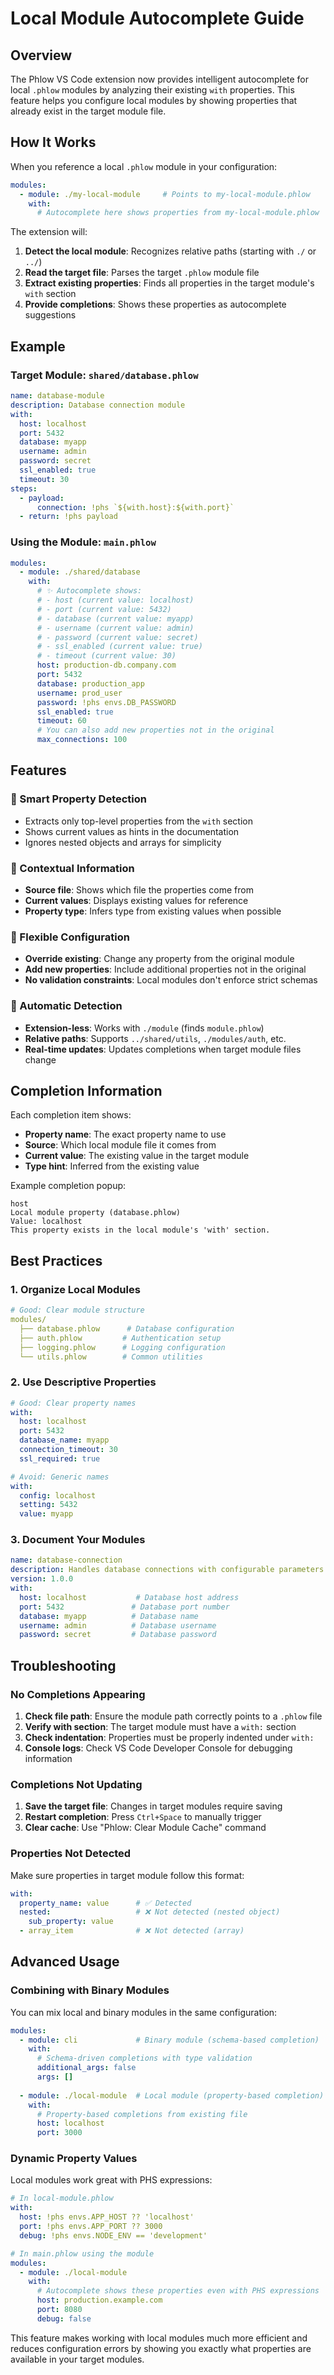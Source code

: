# Local Module Autocomplete Guide

## Overview

The Phlow VS Code extension now provides intelligent autocomplete for local `.phlow` modules by analyzing their existing `with` properties. This feature helps you configure local modules by showing properties that already exist in the target module file.

## How It Works

When you reference a local `.phlow` module in your configuration:

```yaml
modules:
  - module: ./my-local-module     # Points to my-local-module.phlow  
    with:
      # Autocomplete here shows properties from my-local-module.phlow
```

The extension will:

1. **Detect the local module**: Recognizes relative paths (starting with `./` or `../`)
2. **Read the target file**: Parses the target `.phlow` module file
3. **Extract existing properties**: Finds all properties in the target module's `with` section
4. **Provide completions**: Shows these properties as autocomplete suggestions

## Example

### Target Module: `shared/database.phlow`
```yaml
name: database-module
description: Database connection module
with:
  host: localhost
  port: 5432
  database: myapp
  username: admin
  password: secret
  ssl_enabled: true
  timeout: 30
steps:
  - payload:
      connection: !phs `${with.host}:${with.port}`
  - return: !phs payload
```

### Using the Module: `main.phlow`
```yaml
modules:
  - module: ./shared/database
    with:
      # ✨ Autocomplete shows:
      # - host (current value: localhost)
      # - port (current value: 5432)  
      # - database (current value: myapp)
      # - username (current value: admin)
      # - password (current value: secret)
      # - ssl_enabled (current value: true)
      # - timeout (current value: 30)
      host: production-db.company.com
      port: 5432
      database: production_app
      username: prod_user
      password: !phs envs.DB_PASSWORD
      ssl_enabled: true
      timeout: 60
      # You can also add new properties not in the original
      max_connections: 100
```

## Features

### 🎯 Smart Property Detection
- Extracts only top-level properties from the `with` section
- Shows current values as hints in the documentation
- Ignores nested objects and arrays for simplicity

### 📝 Contextual Information
- **Source file**: Shows which file the properties come from
- **Current values**: Displays existing values for reference
- **Property type**: Infers type from existing values when possible

### 🔧 Flexible Configuration  
- **Override existing**: Change any property from the original module
- **Add new properties**: Include additional properties not in the original
- **No validation constraints**: Local modules don't enforce strict schemas

### 🚀 Automatic Detection
- **Extension-less**: Works with `./module` (finds `module.phlow`)
- **Relative paths**: Supports `../shared/utils`, `./modules/auth`, etc.
- **Real-time updates**: Updates completions when target module files change

## Completion Information

Each completion item shows:

- **Property name**: The exact property name to use
- **Source**: Which local module file it comes from  
- **Current value**: The existing value in the target module
- **Type hint**: Inferred from the existing value

Example completion popup:
```
host
Local module property (database.phlow)
Value: localhost
This property exists in the local module's 'with' section.
```

## Best Practices

### 1. Organize Local Modules
```yaml
# Good: Clear module structure
modules/
  ├── database.phlow      # Database configuration
  ├── auth.phlow         # Authentication setup  
  ├── logging.phlow      # Logging configuration
  └── utils.phlow        # Common utilities
```

### 2. Use Descriptive Properties
```yaml
# Good: Clear property names
with:
  host: localhost
  port: 5432
  database_name: myapp
  connection_timeout: 30
  ssl_required: true

# Avoid: Generic names
with:
  config: localhost
  setting: 5432
  value: myapp
```

### 3. Document Your Modules
```yaml
name: database-connection
description: Handles database connections with configurable parameters
version: 1.0.0
with:
  host: localhost           # Database host address
  port: 5432               # Database port number  
  database: myapp          # Database name
  username: admin          # Database username
  password: secret         # Database password
```

## Troubleshooting

### No Completions Appearing

1. **Check file path**: Ensure the module path correctly points to a `.phlow` file
2. **Verify with section**: The target module must have a `with:` section
3. **Check indentation**: Properties must be properly indented under `with:`
4. **Console logs**: Check VS Code Developer Console for debugging information

### Completions Not Updating

1. **Save the target file**: Changes in target modules require saving
2. **Restart completion**: Press `Ctrl+Space` to manually trigger
3. **Clear cache**: Use "Phlow: Clear Module Cache" command

### Properties Not Detected

Make sure properties in target module follow this format:
```yaml
with:
  property_name: value      # ✅ Detected
  nested:                   # ❌ Not detected (nested object)
    sub_property: value
  - array_item              # ❌ Not detected (array)
```

## Advanced Usage

### Combining with Binary Modules

You can mix local and binary modules in the same configuration:

```yaml
modules:
  - module: cli             # Binary module (schema-based completion)
    with:
      # Schema-driven completions with type validation
      additional_args: false
      args: []
      
  - module: ./local-module  # Local module (property-based completion)  
    with:
      # Property-based completions from existing file
      host: localhost
      port: 3000
```

### Dynamic Property Values

Local modules work great with PHS expressions:

```yaml
# In local-module.phlow
with:
  host: !phs envs.APP_HOST ?? 'localhost'
  port: !phs envs.APP_PORT ?? 3000
  debug: !phs envs.NODE_ENV == 'development'

# In main.phlow using the module
modules:
  - module: ./local-module
    with:
      # Autocomplete shows these properties even with PHS expressions
      host: production.example.com
      port: 8080  
      debug: false
```

This feature makes working with local modules much more efficient and reduces configuration errors by showing you exactly what properties are available in your target modules.
